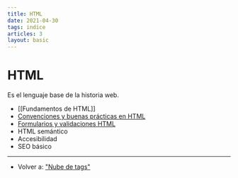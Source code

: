 ```yaml
---
title: HTML
date: 2021-04-30
tags: indice
articles: 3
layout: basic
---
```


# HTML
Es el lenguaje base de la historia web.

- [[Fundamentos de HTML]]
- [Convenciones y buenas prácticas en HTML](../html/convenciones-y-buenas-practicas)
- [Formularios y validaciones HTML](../html/formularios-y-validaciones)
- HTML semántico
- Accesibilidad
- SEO básico

***

- Volver a: ["Nube de tags"](../index)
